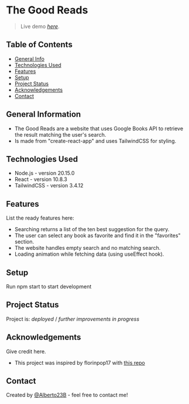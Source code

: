 # The Good Reads

> Live demo [_here_](https://the-good-reads.vercel.app/).

## Table of Contents

- [General Info](#general-information)
- [Technologies Used](#technologies-used)
- [Features](#features)
- [Setup](#setup)
- [Project Status](#project-status)
- [Acknowledgements](#acknowledgements)
- [Contact](#contact)

## General Information

- The Good Reads are a website that uses Google Books API to retrieve the result matching the user's search.
- Is made from "create-react-app" and uses TailwindCSS for styling.

## Technologies Used

- Node.js - version 20.15.0
- React - version 10.8.3
- TailwindCSS - version 3.4.12

## Features

List the ready features here:

- Searching returns a list of the ten best suggestion for the query.
- The user can select any book as favorite and find it in the "favorites" section.
- The website handles empty search and no matching search.
- Loading animation while fetching data (using useEffect hook).

## Setup

Run npm start to start development

## Project Status

Project is: _deployed_ / _further improvements in progress_

## Acknowledgements

Give credit here.

- This project was inspired by florinpop17 with [this repo](https://github.com/florinpop17/app-ideas/tree/master)

## Contact

Created by [@Alberto23B](https://my-portfolio-zeta-sandy-86.vercel.app/) - feel free to contact me!
